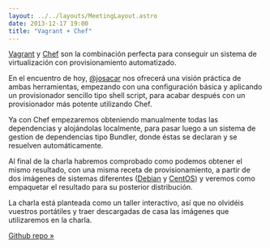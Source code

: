 ```yaml
---
layout: ../../layouts/MeetingLayout.astro
date: 2013-12-17 19:00
title: "Vagrant + Chef"
---
```


[Vagrant](http://www.vagrantup.com) y [Chef](https://wiki.opscode.com/display/chef/Home) son la combinación perfecta para conseguir un sistema de virtualización con provisionamiento automatizado.

En el encuentro de hoy, [@josacar](http://twitter.com/josacar) nos ofrecerá una visión práctica de ambas herramientas, empezando con una configuración básica y aplicando un provisionador sencillo tipo shell script, para acabar después con un provisionador más potente utilizando Chef.

Ya con Chef empezaremos obteniendo manualmente todas las dependencias y alojándolas localmente, para pasar luego a un sistema de gestion de dependencias tipo Bundler, donde éstas se declaran y se resuelven automáticamente.

Al final de la charla habremos comprobado como podemos obtener el mismo resultado, con una misma receta de provisionamiento, a partir de dos imágenes de sistemas diferentes ([Debian](https://dl.dropboxusercontent.com/u/197673519/debian-7.2.0.box) y [CentOS](http://puppet-vagrant-boxes.puppetlabs.com/centos-64-x64-vbox4210-nocm.box)) y veremos como empaquetar el resultado para su posterior distribución.

La charla está planteada como un taller interactivo, así que no olvidéis vuestros portátiles y traer descargadas de casa las imágenes que utilizaremos en la charla.

[Github repo »](https://github.com/josacar/valenciarb-workshop)
